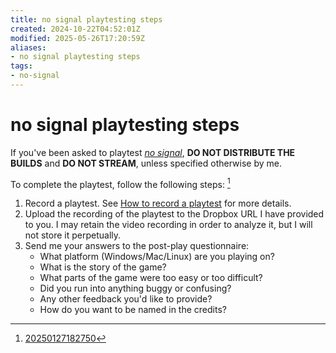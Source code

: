 ```yaml
---
title: no signal playtesting steps
created: 2024-10-22T04:52:01Z
modified: 2025-05-26T17:20:59Z
aliases:
- no signal playtesting steps
tags:
- no-signal
---
```


# no signal playtesting steps

If you've been asked to playtest _[no signal](no-signal.md)_, **DO NOT DISTRIBUTE THE BUILDS** and **DO NOT STREAM**, unless specified otherwise by me.

To complete the playtest, follow the following steps: [^1]
1. Record a playtest. See [How to record a playtest](how-to-record-a-playtest.md) for more details.
2. Upload the recording of the playtest to the Dropbox URL I have provided to you. I may retain the video recording in order to analyze it, but I will not store it perpetually.
3. Send me your answers to the post-play questionnaire:
	- What platform (Windows/Mac/Linux) are you playing on?
	- What is the story of the game?
	- What parts of the game were too easy or too difficult?
	- Did you run into anything buggy or confusing?
	- Any other feedback you'd like to provide?
	- How do you want to be named in the credits?

[^1]: [20250127182750](../entries/20250127182750.md)
